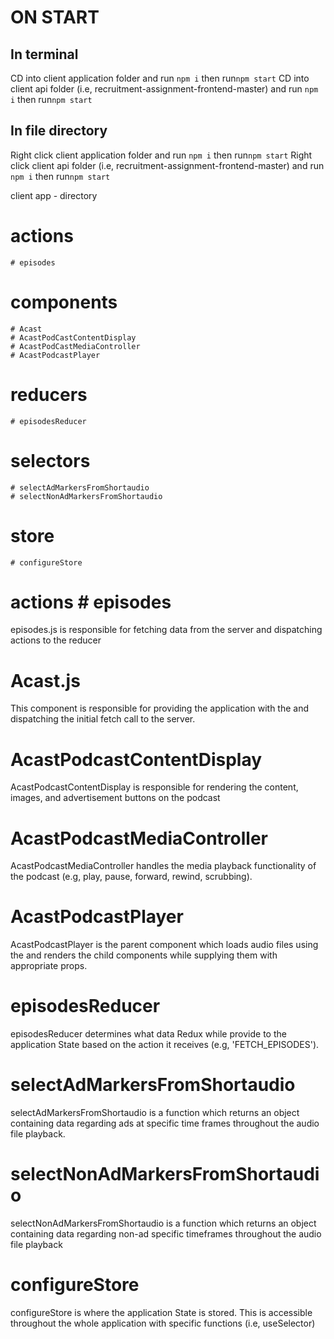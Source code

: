 # ON START #

## In terminal
  CD into client application folder and run `npm i` then run`npm start`
  CD into client api folder (i.e, recruitment-assignment-frontend-master) and run `npm i` then run`npm start`

## In file directory
  Right click client application folder and run `npm i` then run`npm start`
  Right click client api folder (i.e, recruitment-assignment-frontend-master) and run `npm i` then run`npm start`

client app - directory
  # actions
    # episodes
  # components
    # Acast
    # AcastPodCastContentDisplay
    # AcastPodCastMediaController
    # AcastPodcastPlayer
  # reducers
    # episodesReducer
  # selectors
    # selectAdMarkersFromShortaudio
    # selectNonAdMarkersFromShortaudio
  # store
    # configureStore

# actions # episodes

episodes.js is responsible for fetching data from the server and dispatching actions to the reducer

  # Acast.js

This component is responsible for providing the application with the <AudioPlayerProvider> and dispatching the initial fetch call to the server.

  # AcastPodcastContentDisplay

AcastPodcastContentDisplay is responsible for rendering the content, images, and advertisement buttons on the podcast

  # AcastPodcastMediaController

AcastPodcastMediaController handles the media playback functionality of the podcast (e.g, play, pause, forward, rewind, scrubbing).

  # AcastPodcastPlayer

AcastPodcastPlayer is the parent component which loads audio files using the <AudioPlayerProvider> and renders the child components while supplying them with appropriate props.


  # episodesReducer

episodesReducer determines what data Redux while provide to the application State based on the action it receives (e.g, 'FETCH_EPISODES').

  # selectAdMarkersFromShortaudio

selectAdMarkersFromShortaudio is a function which returns an object containing data regarding ads at specific time frames throughout the audio file playback.

  # selectNonAdMarkersFromShortaudio

selectNonAdMarkersFromShortaudio is a function which returns an object containing data regarding non-ad specific timeframes throughout the audio file playback

  # configureStore

configureStore is where the application State is stored. This is accessible throughout the whole application with specific functions (i.e, useSelector)
